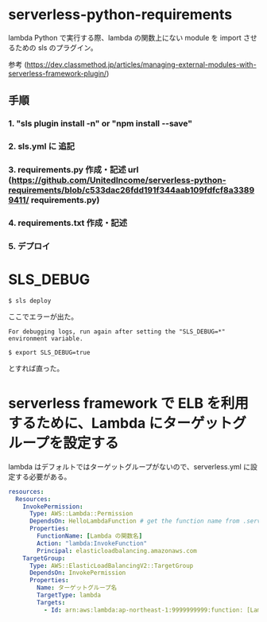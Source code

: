 # serverless-python-requirements

lambda Python で実行する際、lambda の関数上にない module を import させるための sls のプラグイン。

参考 (https://dev.classmethod.jp/articles/managing-external-modules-with-serverless-framework-plugin/)

## 手順

### 1. "sls plugin install -n" or "npm install --save"

### 2. sls.yml に 追記

### 3. requirements.py 作成・記述 url (https://github.com/UnitedIncome/serverless-python-requirements/blob/c533dac26fdd191f344aab109fdfcf8a33899411/ requirements.py)

### 4. requirements.txt 作成・記述

### 5. デプロイ

# SLS_DEBUG

```
$ sls deploy
```

ここでエラーが出た。

```
For debugging logs, run again after setting the "SLS_DEBUG=*" environment variable.
```

```
$ export SLS_DEBUG=true
```

とすれば直った。

# serverless framework で ELB を利用するために、Lambda にターゲットグループを設定する

lambda はデフォルトではターゲットグループがないので、serverless.yml に設定する必要がある。

```yml
resources:
  Resources:
    InvokePermission:
      Type: AWS::Lambda::Permission
      DependsOn: HelloLambdaFunction # get the function name from .serverless/serverless-state.json
      Properties:
        FunctionName: [Lambda の関数名]
        Action: "lambda:InvokeFunction"
        Principal: elasticloadbalancing.amazonaws.com
    TargetGroup:
      Type: AWS::ElasticLoadBalancingV2::TargetGroup
      DependsOn: InvokePermission
      Properties:
        Name: ターゲットグループ名
        TargetType: lambda
        Targets:
          - Id: arn:aws:lambda:ap-northeast-1:9999999999:function: [Lambda の関数名]
```
